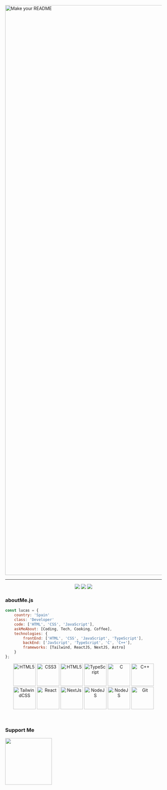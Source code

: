<img width="1834" alt="Make your README" src="https://github.com/SrPancakes/srpancakes/assets/74025821/b28186f1-270c-457d-b72b-e087ca8becc4">


-------------------
<div align='center'>
  
  <a href="https://www.youtube.com/@SrPancakes" target="_blank" rel="noreferrer">
    <img 
      src="https://img.shields.io/badge/YOUTUBE-%40SrPancakes-FF0000?style=for-the-badge&logo=youtube&logoColor=white" /></a>
  
  <a href="https://www.medium.com/@SrPancakes" target="_blank" rel="noreferrer">
    <img 
      src="https://img.shields.io/badge/MEDIUM-%40SrPancakes-ffe140?style=for-the-badge&logo=medium&logoColor=white" /></a>

  <a href="https://twitter.com/SrPancakesDev" target="_blank" rel="noreferrer">
    <img 
      src="https://img.shields.io/badge/TWITTER-%40SrPancakes-1DA1F2?style=for-the-badge&logo=x&logoColor=white" /></a>
      
</div>


### aboutMe.js

```javascript
const lucas = {
    country: 'Spain'
    class: 'Developer'
    code: ['HTML', 'CSS', 'JavaScript'],
    askMeAbout: [Coding, Tech, Cooking, Coffee],
    technologies: {
        frontEnd: ['HTML', 'CSS', 'JavaScript', 'TypeScript'],
        backEnd: ['JavScript', 'TypeScript', 'C', 'C++'],
        frameworks: [Tailwind, ReactJS, NextJS, Astro]
    }
};
```
 
<p align="center">

  <a href="https://developer.mozilla.org/en-US/docs/Glossary/HTML5" target="_blank" rel="noreferrer">
    <img src="https://github.com/SrPancakes/srpancakes/assets/74025821/950661d3-7dfa-4640-bdee-277a7a715b26" width="72" height="72" alt="HTML5" /></a>

  <a href="https://www.w3.org/TR/CSS/#css" target="_blank" rel="noreferrer">
    <img src="https://github.com/SrPancakes/srpancakes/assets/74025821/e6671434-3460-4285-b4de-44b9de88dcaa" width="72" height="72" alt="CSS3" /></a>

  <a href="https://developer.mozilla.org/es/docs/Web/JavaScript" target="_blank" rel="noreferrer">
    <img src="https://github.com/SrPancakes/srpancakes/assets/74025821/f8b6d6a3-a305-4f08-aef7-f5387e47b38a" width="72" height="72" alt="HTML5" /></a>

  <a href="https://www.typescriptlang.org/" target="_blank" rel="noreferrer">
    <img src="https://github.com/SrPancakes/srpancakes/assets/74025821/f2378c0a-c10c-43f5-9b1c-38880878489b" width="72" height="72" alt="TypeScript" /></a>

  <a href="https://docs.microsoft.com/en-us/cpp/?view=msvc-170" target="_blank" rel="noreferrer">
    <img src="https://github.com/SrPancakes/srpancakes/assets/74025821/ecba9e39-1701-48c8-951b-d3d23f987c7a" width="72" height="72" alt="C" /></a>

  <a href="https://docs.microsoft.com/en-us/cpp/?view=msvc-170" target="_blank" rel="noreferrer">
    <img src="https://github.com/SrPancakes/srpancakes/assets/74025821/c2f81ec8-f5d7-42d0-a273-0b2caedcc070" width="72" height="72" alt="C++" /></a>

  <a href="https://tailwindcss.com/" target="_blank" rel="noreferrer">
    <img src="https://github.com/SrPancakes/srpancakes/assets/74025821/e07d0c63-2739-4c51-b820-b0b90f668050" width="72" height="72" alt="TailwindCSS" /></a>
  
  <a href="https://reactjs.org/" target="_blank" rel="noreferrer">
    <img src="https://github.com/SrPancakes/srpancakes/assets/74025821/6f8ecbaa-1e25-42c3-b69b-d61f98eb8d20" width="72" height="72" alt="React" /></a>
  
  <a href="https://nextjs.org/docs" target="_blank" rel="noreferrer">
    <img src="https://github.com/SrPancakes/srpancakes/assets/74025821/75db2c07-7bcd-45df-a891-e49ab746de6f" width="72" height="72" alt="NextJs" /></a>

  <a href="https://astro.build/" target="_blank" rel="noreferrer">
    <img src="https://github.com/SrPancakes/srpancakes/assets/74025821/3734de01-08c1-463f-a3aa-0c4926a3fd1e" width="72" height="72" alt="NodeJS" /></a>

  <a href="https://nodejs.org/en/" target="_blank" rel="noreferrer">
    <img src="https://github.com/SrPancakes/srpancakes/assets/74025821/21b986e4-8b6c-4fc2-b3f5-ab78fefade93" width="72" height="72" alt="NodeJS" /></a>

  <a href="https://git-scm.com/" target="_blank" rel="noreferrer">
    <img src="https://github.com/SrPancakes/srpancakes/assets/74025821/f0d0f3d9-5f28-42e5-8778-57c953ffb4fe" width="72" height="72" alt="Git" /></a>
</p>

<br />

### Support Me

<a href="https://www.buymeacoffee.com/srpancakes"><img src="https://cdn.buymeacoffee.com/buttons/v2/default-yellow.png" width="150"/></a>
